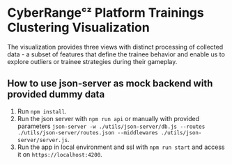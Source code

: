 # CyberRangeᶜᶻ Platform Trainings Clustering Visualization

The visualization provides three views with distinct processing of collected data - a subset of features that define the
trainee behavior and enable us to explore outliers or trainee strategies during their gameplay.

## How to use json-server as mock backend with provided dummy data

1. Run `npm install`.
2. Run the json server with `npm run api` or manually with provided parameters
   `json-server -w ./utils/json-server/db.js --routes ./utils/json-server/routes.json --middlewares ./utils/json-server/server.js`.
3. Run the app in local environment and ssl with `npm run start` and access it on `https://localhost:4200`.
